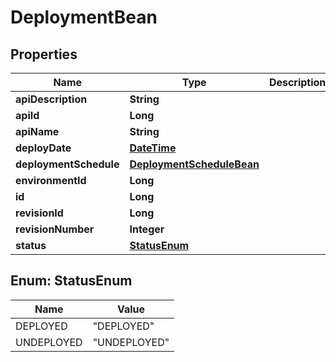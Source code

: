 
# DeploymentBean

## Properties
Name | Type | Description | Notes
------------ | ------------- | ------------- | -------------
**apiDescription** | **String** |  |  [optional]
**apiId** | **Long** |  |  [optional]
**apiName** | **String** |  |  [optional]
**deployDate** | [**DateTime**](DateTime.md) |  |  [optional]
**deploymentSchedule** | [**DeploymentScheduleBean**](DeploymentScheduleBean.md) |  |  [optional]
**environmentId** | **Long** |  |  [optional]
**id** | **Long** |  |  [optional]
**revisionId** | **Long** |  |  [optional]
**revisionNumber** | **Integer** |  |  [optional]
**status** | [**StatusEnum**](#StatusEnum) |  |  [optional]


<a name="StatusEnum"></a>
## Enum: StatusEnum
Name | Value
---- | -----
DEPLOYED | &quot;DEPLOYED&quot;
UNDEPLOYED | &quot;UNDEPLOYED&quot;



